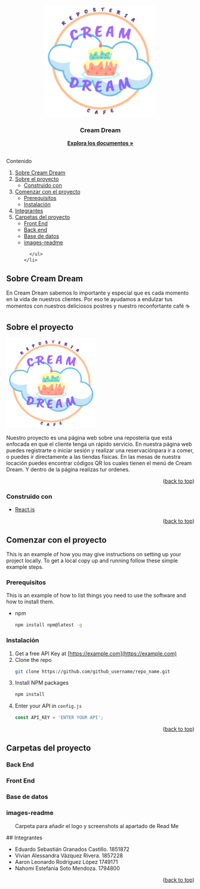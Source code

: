 

<div id="top"></div>
<!--
*** Thanks for checking out the Best-README-Template. If you have a suggestion
*** that would make this better, please fork the repo and create a pull request
*** or simply open an issue with the tag "enhancement".
*** Don't forget to give the project a star!
*** Thanks again! Now go create something AMAZING! :D
-->



<!-- PROJECT SHIELDS -->
<!--
*** I'm using markdown "reference style" links for readability.
*** Reference links are enclosed in brackets [ ] instead of parentheses ( ).
*** See the bottom of this document for the declaration of the reference variables
*** for contributors-url, forks-url, etc. This is an optional, concise syntax you may use.
*** https://www.markdownguide.org/basic-syntax/#reference-style-links
-->



<!-- PROJECT LOGO -->
<br />
<div align="center">
  <a href="https://github.com/Yu-Tony/Cream-Dream">
    <img src="images-readme\LogoCreamDream.png" alt="Logo" width="300" height="300">
  </a>

<h3 align="center">Cream Dream</h3>

  <p align="center">
    <a href="https://github.com/Yu-Tony/Cream-Dream"><strong>Explora los documentos »</strong></a>
    <br />
    <br />
  </p>
</div>



<!-- TABLE OF CONTENTS -->

  <summary>Contenido</summary>
  <ol>
     <li><a href="#sobre-cream-dream">Sobre Cream Dream</a></li>
    <li>
      <a href="#sobre-el-proyecto">Sobre el proyecto</a>
      <ul>
        <li><a href="#construido-con">Construido con</a></li>
      </ul>
    </li>
    <li>
      <a href="#comenzar-con-el-proyecto">Comenzar con el proyecto</a>
      <ul>
        <li><a href="#prerequisitos">Prerequisitos</a></li>
        <li><a href="#instalación">Instalación</a></li>
      </ul>
    </li>
    <li><a href="#integrantes">Integrantes</a></li>
    <li>
      <a href="#carpetas-del-proyecto">Carpetas del proyecto</a>
      <ul>
        <li><a href="#front-end">Front End</a></li>
        <li><a href="#back-end">Back end</a></li>
        <li><a href="#base-de-datos">Base de datos</a></li>
        <li><a href="#images-readme"> images-readme</a></li>
         
      </ul>
    </li>
  </ol>

<!-- SOBRE CREAM DREAM -->
## Sobre Cream Dream

En Cream Dream sabemos lo importante y especial que es cada momento en la vida de nuestros clientes. 
Por eso te ayudamos a endulzar tus momentos con nuestros deliciosos postres y nuestro reconfortante café ☕

<!-- ABOUT THE PROJECT -->
## Sobre el proyecto

[![Product Name Screen Shot][product-screenshot]](https://example.com)

Nuestro proyecto es una página web sobre una repostería que está enfocada en que el cliente tenga un rápido servicio. En nuestra página web puedes registrarte o iniciar sesión y realizar una reservaciónpara ir a comer, o puedes ir directamente a las tiendas físicas. En las mesas de nuestra locación puedes encontrar códigos QR los cuales tienen el menú de Cream Dream. Y dentro de la página realizas tur ordenes. 

<p align="right">(<a href="#top">back to top</a>)</p>

### Construido con
* [React.js](https://reactjs.org/)


<p align="right">(<a href="#top">back to top</a>)</p>



<!-- GETTING STARTED -->
## Comenzar con el proyecto

This is an example of how you may give instructions on setting up your project locally.
To get a local copy up and running follow these simple example steps.

### Prerequisitos

This is an example of how to list things you need to use the software and how to install them.
* npm
  ```sh
  npm install npm@latest -g
  ```

### Instalación

1. Get a free API Key at [https://example.com](https://example.com)
2. Clone the repo
   ```sh
   git clone https://github.com/github_username/repo_name.git
   ```
3. Install NPM packages
   ```sh
   npm install
   ```
4. Enter your API in `config.js`
   ```js
   const API_KEY = 'ENTER YOUR API';
   ```

<p align="right">(<a href="#top">back to top</a>)</p>



<!-- CARPETAS -->
## Carpetas del proyecto
### Back End
### Front End
### Base de datos
### images-readme
  <ul> Carpeta para añadir el logo y screenshots al apartado de Read Me</ul>
<!-- INTEGRANTES -->
## Integrantes

* []() Eduardo Sebastián Granados Castillo. 1851872
* []() Vivian Alessandra Vázquez Rivera. 1857228
* []() Aaron Leonardo Rodríguez López 1749171
* []() Nahomi Estefania Soto Mendoza. 1794800


<p align="right">(<a href="#top">back to top</a>)</p>



<!-- MARKDOWN LINKS & IMAGES -->
<!-- https://www.markdownguide.org/basic-syntax/#reference-style-links -->
[contributors-shield]: https://img.shields.io/github/contributors/github_username/repo_name.svg?style=for-the-badge
[contributors-url]: https://github.com/github_username/repo_name/graphs/contributors
[forks-shield]: https://img.shields.io/github/forks/github_username/repo_name.svg?style=for-the-badge
[forks-url]: https://github.com/github_username/repo_name/network/members
[stars-shield]: https://img.shields.io/github/stars/github_username/repo_name.svg?style=for-the-badge
[stars-url]: https://github.com/github_username/repo_name/stargazers
[issues-shield]: https://img.shields.io/github/issues/github_username/repo_name.svg?style=for-the-badge
[issues-url]: https://github.com/github_username/repo_name/issues
[license-shield]: https://img.shields.io/github/license/github_username/repo_name.svg?style=for-the-badge
[license-url]: https://github.com/github_username/repo_name/blob/master/LICENSE.txt
[linkedin-shield]: https://img.shields.io/badge/-LinkedIn-black.svg?style=for-the-badge&logo=linkedin&colorB=555
[linkedin-url]: https://linkedin.com/in/linkedin_username
[product-screenshot]: images-readme\LogoCreamDream.png


